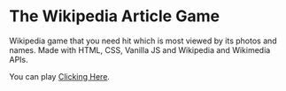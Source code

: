 # The Wikipedia Article Game
Wikipedia game that you need hit which is most viewed by its photos and names. Made with HTML, CSS, Vanilla JS and Wikipedia and Wikimedia APIs.

You can play [Clicking Here](https://windows87.github.io/the-wikipedia-article-game).
